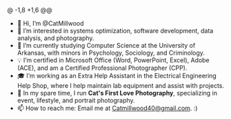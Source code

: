 @ -1,8 +1,6 @@
- 👋 Hi, I’m @CatMillwood
- 👀 I’m interested in systems optimization, software development, data analysis, and photography.
- 🌱 I’m currently studying Computer Science at the University of Arkansas, with minors in Psychology, Sociology, and Criminology.
- 💡 I’m certified in Microsoft Office (Word, PowerPoint, Excel), Adobe (ACE), and am a Certified Professional Photographer (CPP).
- 🎓 I’m working as an Extra Help Assistant in the Electrical Engineering Help Shop, where I help maintain lab equipment and assist with projects.
- 📸 In my spare time, I run **Cat's First Love Photography**, specializing in event, lifestyle, and portrait photography.
- 📫 How to reach me: Email me at Catmillwood40@gmail.com. :)

<!---
CatMillwood/CatMillwood is a ✨ special ✨ repository because its `README.md` (this file) appears on your GitHub profile.
--->
